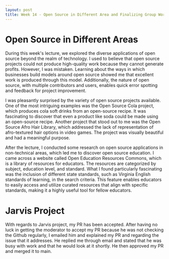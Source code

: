 ```yaml
---
layout: post
title: Week 14 - Open Source in Different Area and Finalizing Group Working
---
```


# Open Source in Different Areas

During this week's lecture, we explored the diverse applications of open source beyond the realm of technology. 
I used to believe that open source projects could not produce high-quality work because they cannot generate profits. 
However, I was mistaken. Learning about the ways in which businesses build models around open source showed me that excellent work is produced through this model. 
Additionally, the nature of open source, with multiple contributors and users, enables quick error spotting and feedback for project improvement.

I was pleasantly surprised by the variety of open source projects available. One of the most intriguing examples was the Open Source Cola project, 
which produces cola soft drinks from an open-source recipe. 
It was fascinating to discover that even a product like soda could be made using an open-source recipe. 
Another project that stood out to me was the Open Source Afro Hair Library, which addressed the lack of representation of afro-textured hair options in video games. 
The project was visually beautiful and had a meaningful purpose.

After the lecture, I conducted some research on open source applications in non-technical areas, 
which led me to discover open source education. I came across a website called Open Education Resources Commons, 
which is a library of resources for educators. The resources are categorized by subject, education level, and standard. 
What I found particularly fascinating was the inclusion of different state standards, such as Virginia English standards of learning, 
in the search criteria. This feature enables educators to easily access and utilize curated resources that align with specific standards, 
making it a highly useful tool for fellow educators.

# Jarvis Project

With regards to Jarvis project, my PR has been accepted. After having no luck in getting the moderator to accept my PR because he was not checking the Github
regularly, I emailed him and explained my PR and regarding the issue that it addresses. He replied me through email and stated that he was busy with work
and that he would look at it shortly. He then approved my PR and merged it to main.
